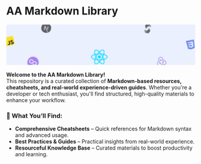 # AA Markdown Library

<img src="./assets/images/books-header-bg.svg">

**Welcome to the AA Markdown Library!**  
This repository is a curated collection of **Markdown-based resources, cheatsheets, and real-world experience-driven guides**. Whether you're a developer or tech enthusiast, you'll find structured, high-quality materials to enhance your workflow.  

### 🚀 What You’ll Find:  
- **Comprehensive Cheatsheets** – Quick references for Markdown syntax and advanced usage.  
- **Best Practices & Guides** – Practical insights from real-world experience.  
- **Resourceful Knowledge Base** – Curated materials to boost productivity and learning.  
